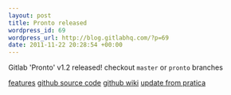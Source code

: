 ```yaml
--- 
layout: post
title: Pronto released
wordpress_id: 69
wordpress_url: http://blog.gitlabhq.com/?p=69
date: 2011-11-22 20:28:54 +00:00
---
```

Gitlab 'Pronto' v1.2 released!
checkout <code>master</code> or <code>pronto</code> branches


<a href="/2011/11/17/features-for-pronto-v1-2-0" title="feature list">features</a>
<a href="https://github.com/gitlabhq/gitlabhq" title="github source code">github source code</a>
<a href="https://github.com/gitlabhq/gitlabhq/wiki" title="github wiki">github wiki</a>
<a href="https://github.com/gitlabhq/gitlabhq/wiki/From-pratica-to-pronto" title="update">update from pratica</a>



